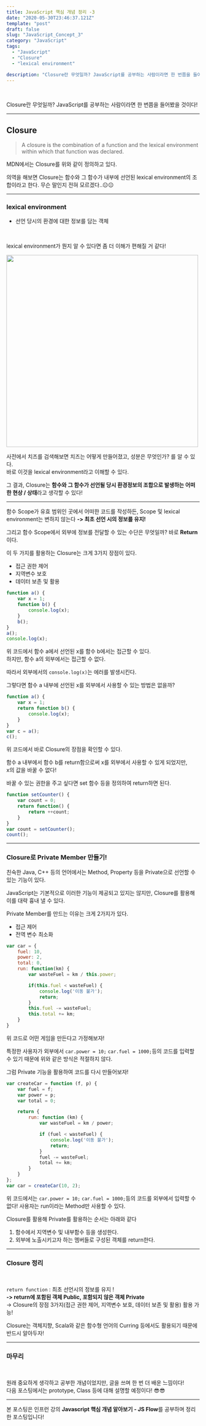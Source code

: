 ```yaml
---
title: JavaScript 핵심 개념 정리 -3
date: "2020-05-30T23:46:37.121Z"
template: "post"
draft: false
slug: "JavaScript_Concept_3"
category: "JavaScript"
tags:
  - "JavaScript"
  - "Closure"
  - "lexical environment"

description: "Closure란 무엇일까? JavaScript를 공부하는 사람이라면 한 번쯤을 들어봤을 것이다!"
---
```


<br/>

Closure란 무엇일까? JavaScript를 공부하는 사람이라면 한 번쯤을 들어봤을 것이다!<br/>

---

## Closure

> A closure is the combination of a function and the lexical environment within which that function was declared.

MDN에서는 Closure를 위와 같이 정의하고 있다.<br/>

의역을 해보면 Closure는 함수와 그 함수가 내부에 선언된 lexical environment의 조합이라고 한다.
무슨 말인지 전혀 모르겠다..😐😐

---

### lexical environment

* 선언 당시의 환경에 대한 정보를 담는 객체

<br/>

lexical environment가 뭔지 알 수 있다면 좀 더 이해가 편해질 거 같다!<br/>


<img src= "/categoryImage/JavaScript/lexical.png" width="500px"><br/>

사전에서 치즈를 검색해보면 치즈는 어떻게 만들어졌고, 성분은 무엇인가? 를 알 수 있다.<br/>
바로 이것을 lexical environment라고 이해할 수 있다.<br/>

그 결과, Closure는 **함수와 그 함수가 선언될 당시 환경정보의 조합으로 발생하는 어떠한 현상 / 상태**라고 생각할 수 있다!<br/>

---


함수 Scope가 유효 범위인 곳에서 어떠한 코드를 작성하든, Scope 및 lexical environment는 변하지 않는다
**-> 최초 선언 시의 정보를 유지!**

그리고 함수 Scope에서 외부에 정보를 전달할 수 있는 수단은 무엇일까? 바로 **Return**이다.<br/>

이 두 가지를 활용하는 Closure는 크게 3가지 장점이 있다.
* 접근 권한 제어
* 지역변수 보호
* 데이터 보존 및 활용

```javascript
function a() {
	var x = 1;
	function b() {
		console.log(x);
	}
	b();
}
a();
console.log(x);
```
위 코드에서 함수 a에서 선언된 x를 함수 b에서는 접근할 수 있다.<br/>
하지만, 함수 a의 외부에서는 접근할 수 없다.<br/>

따라서 외부에서의 `console.log(x)`는 에러를 발생시킨다.<br/>

그렇다면 함수 a 내부에 선언된 x를 외부에서 사용할 수 있는 방법은 없을까?

```javascript
function a() {
	var x = 1;
	return function b() {
		console.log(x);
	}
}
var c = a();
c();
```
위 코드에서 바로 Closure의 장점을 확인할 수 있다.<br/>

함수 a 내부에서 함수 b를 return함으로써 x를 외부에서 사용할 수 있게 되었지만,<br/>
x의 값을 바꿀 수 없다!<br/>

바꿀 수 있는 권한을 주고 싶다면 set 함수 등을 정의하여 return하면 된다.

```javascript
function setCounter() {
	var count = 0;
	return function() {
		return ++count;
	}
}
var count = setCounter();
count();
```
---

### Closure로 Private Member 만들기!

친숙한 Java, C++ 등의 언어에서는 Method, Property 등을 Private으로 선언할 수 있는 기능이 있다.<br/>

JavaScript는 기본적으로 이러한 기능이 제공되고 있지는 않지만, Closure를 활용해 이를 대략 흉내 낼 수 있다.<br/>

Private Member를 만드는 이유는 크게 2가지가 있다.
* 접근 제어
* 전역 변수 최소화

```javascript
var car = {
	fuel: 10,
	power: 2,
	total: 0,
	run: function(km) {
		var wasteFuel = km / this.power;

		if(this.fuel < wasteFuel) {
			console.log('이동 불가');
			return;
		}
		this.fuel -= wasteFuel;
		this.total += km;
	}
}
```
위 코드로 어떤 게임을 만든다고 가정해보자!<br/>

특정한 사용자가 외부에서 `car.power = 10;` `car.fuel = 1000;`등의 코드를 입력할 수 있기 때문에 위와 같은 방식은 적절하지 않다.<br/>

그럼 Private 기능을 활용하여 코드를 다시 만들어보자!

```javascript
var createCar = function (f, p) {
	var fuel = f;
	var power = p;
	var total = 0;

	return {
		run: function (km) {
			var wasteFuel = km / power;

			if (fuel < wasteFuel) {
				console.log('이동 불가');
				return;
			}
			fuel -= wasteFuel;
			total += km;
		}
	}
};
var car = createCar(10, 2);
```
위 코드에서는 `car.power = 10;` `car.fuel = 1000;`등의 코드를 외부에서 입력할 수 없다!
사용자는 run이라는 Method만 사용할 수 있다.<br/>

Closure를 활용해 Private를 활용하는 순서는 아래와 같다
1. 함수에서 지역변수 및 내부함수 등을 생성한다.
2. 외부에 노출시키고자 하는 멤버들로 구성된 객체를 return한다.

---

### Closure 정리

<br/>

`return function` : 최초 선언시의 정보를 유지 !<br/>
**-> return에 포함된 객체 Public, 포함되지 않은 객체 Private** <br/>
-> Closure의 장점 3가지(접근 권한 제어, 지역변수 보호, 데이터 보존 및 활용) 활용 가능!<br/>

Closure는 객체지향, Scala와 같은 함수형 언어의 Curring 등에서도 활용되기 때문에 반드시 알아두자!<br/>

---

### 마무리

<br/>

원래 중요하게 생각하고 공부한 개념이었지만, 글을 쓰며 한 번 더 배운 느낌이다!<br/>
다음 포스팅에서는 prototype, Class 등에 대해 설명할 예정이다! 😎😎<br/> 

---

본 포스팅은 인프런 강의 **Javascript 핵심 개념 알아보기 - JS Flow**를 공부하며 정리한 포스팅입니다!
